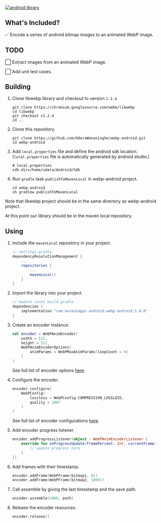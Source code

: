 [![android library](https://img.shields.io/badge/version-v1.0.0-orange)](https://github.com/UdaraWanasinghe/webp-android)



## What's Included?

✅ Encode a series of android bitmap images to an animated WebP image.



## TODO

⬜ Extract images from an animated WebP image.

⬜ Add unit test cases.



## Building

1. Clone libwebp library and checkout to version `1.2.4`
   ```shell
   git clone https://chromium.googlesource.com/webm/libwebp
   cd libwebp
   git checkout v1.2.4
   cd ..
   ```
2. Clone this repository.

   ```shell
   git clone https://github.com/UdaraWanasinghe/webp-android.git
   cd webp-android
   ```

3. Add `local.properties` file and define the android sdk location. (`local.properties` file is automatically generated by android studio.)

   ```properties
   # local.properties
   sdk.dir=/home/udara/Android/Sdk
   ```

4. Run `gradle` task `publishToMavenLocal` in webp-android project.
   ```shell
   cd webp-android
   sh gradlew publishToMavenLocal
   ```

Note that libwebp project should be in the same directory as webp-android project.

At this point our library should be in the maven local repository.



## Using

1. Include the `mavenLocal` repository in your project.

   ```groovy
   // settings.gradle
   dependencyResolutionManagement {
       ...
       repositories {
           ...
           mavenLocal()
       }
   }
   ```

2. Import the library into your project.

   ```groovy
   // module level build.gradle
   dependencies {
       implementation "com.aureusapps.android:webp-android:1.0.0"
   }
   ```

3. Create an encoder instance.

   ```kotlin
   val encoder = WebPAnimEncoder(
       width = 512,
       height = 512,
       WebPAnimEncoderOptions(
           animParams = WebPMuxAnimParams(loopCount = 0)
       )
   )
   ```

   See full list of encoder options [here](webp-android/src/main/java/com/aureusapps/android/webpandroid/encoder/WebPAnimEncoderOptions.kt).

4. Configure the encoder.

   ```kotlin
   encoder.configure(
       WebPConfig(
           lossless = WebPConfig.COMPRESSION_LOSSLESS,
           quality = 100f
       )
   )
   ```

   See full list of encoder configurations [here](webp-android/src/main/java/com/aureusapps/android/webpandroid/encoder/WebPConfig.kt).

5. Add encoder progress listener.

   ```kotlin
   encoder.addProgressListener(object : WebPAnimEncoderListener {
       override fun onProgressUpdate(framePercent: Int, currentFrame: Int) {
           // update progress here
       }
   })
   ```

6. Add frames with their timestamp.

   ```kotlin
   encoder.addFrame(WebPFrame(bitmap1, 0))
   encoder.addFrame(WebPFrame(bitmap2, 1000))
   ```

7. Call assemble by giving the last timestamp and the save path.

   ```kotlin
   encoder.assemble(2000, path)
   ```

8. Release the encoder resources.

   ```kotlin
   encoder.release()
   ```